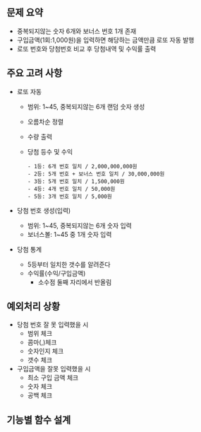 ## 문제 요약

- 중복되지않는 숫자 6개와 보너스 번호 1개 존재
- 구입금액(1회:1,000원)을 입력하면 해당하는 금액만큼 로또 자동 발행
- 로또 번호와 당첨번호 비교 후 당첨내역 및 수익률 출력

## 주요 고려 사항

- 로또 자동
    - 범위: 1~45, 중복되지않는 6개 랜덤 숫자 생성
    - 오름차순 정렬
    - 수량 출력
    - 당첨 등수 및 수익

        ```
        - 1등: 6개 번호 일치 / 2,000,000,000원
        - 2등: 5개 번호 + 보너스 번호 일치 / 30,000,000원
        - 3등: 5개 번호 일치 / 1,500,000원
        - 4등: 4개 번호 일치 / 50,000원
        - 5등: 3개 번호 일치 / 5,000원
        ```

- 당첨 번호 생성(입력)
    - 범위: 1~45, 중복되지않는 6개 숫자 입력
    - 보너스볼:  1~45 중 1개 숫자 입력
- 당첨 통계
    - 5등부터 일치한 갯수를 알려준다
    - 수익률(수익/구입금액)
        - 소수점 둘째 자리에서 반올림

## 예외처리 상황

- 당첨 번호 잘 못 입력했을 시
    - 범위 체크
    - 콤마(,)체크
    - 숫자인지 체크
    - 갯수 체크
- 구입금액을 잘못 입력했을 시
    - 최소 구입 금액 체크
    - 숫자 체크
    - 공백 체크

## 기능별 함수 설계